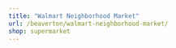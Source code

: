 ```yaml
---
title: "Walmart Neighborhood Market"
url: /beaverton/walmart-neighborhood-market/
shop: supermarket
---
```

